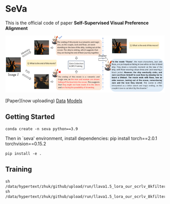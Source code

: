 # SeVa
This is the official code of paper **Self-Supervised Visual Preference Alignment**

![method](seva/utils/method.png)


[Paper](now uploading) 
[Data](https://huggingface.co/kevinke/data/)
[Models](https://huggingface.co/kevinke/)

## Getting Started
```
conda create -n seva python==3.9
```
Then in `seva' environment, install dependencies:
pip install torch==2.0.1 torchvision==0.15.2

```
pip install -e .
```

## Training
```
sh /data/hypertext/zhuk/github/upload/run/llava1.5_lora_our_ocrlv_8kfilter_diffu500_textvga_8kfilter_diffu500_r1024_a2048.sh
sh /data/hypertext/zhuk/github/upload/run/llava1.5_lora_our_ocrlv_8kfilter4k_diffu800_textvga_8kfilter6k_diffu800_r1024_a2048.sh
```

